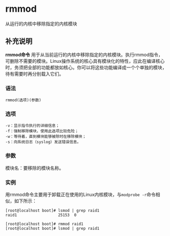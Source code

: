 rmmod
===

从运行的内核中移除指定的内核模块

## 补充说明

**rmmod命令** 用于从当前运行的内核中移除指定的内核模块。执行rmmod指令，可删除不需要的模块。Linux操作系统的核心具有模块化的特性，应此在编译核心时，务须把全部的功能都放如核心。你可以将这些功能编译成一个个单独的模块，待有需要时再分别载入它们。

### 语法

```shell
rmmod(选项)(参数)
```

### 选项

```shell
-v：显示指令执行的详细信息；
-f：强制移除模块，使用此选项比较危险；
-w：等待着，直到模块能够被除时在移除模块；
-s：向系统日志（syslog）发送错误信息。
```

### 参数

模块名：要移除的模块名称。

### 实例

用rmmod命令主要用于卸载正在使用的Linux内核模块，与`modprobe -r`命令相似，如下所示：

```shell
[root@localhost boot]# lsmod | grep raid1
raid1                  25153  0

[root@localhost boot]# rmmod raid1
[root@localhost boot]# lsmod | grep raid1
```


